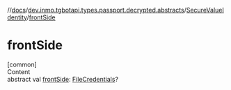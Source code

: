 //[docs](../../../index.md)/[dev.inmo.tgbotapi.types.passport.decrypted.abstracts](../index.md)/[SecureValueIdentity](index.md)/[frontSide](front-side.md)



# frontSide  
[common]  
Content  
abstract val [frontSide](front-side.md): [FileCredentials](../../dev.inmo.tgbotapi.types.passport.credentials/-file-credentials/index.md)?  




